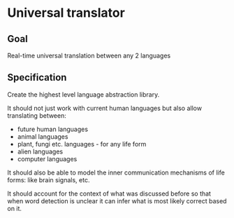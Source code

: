 # Universal translator

## Goal

Real-time universal translation between any 2 languages

## Specification

Create the highest level language abstraction library.

It should not just work with current human languages but also allow translating between:

* future human languages
* animal languages
* plant, fungi etc. languages - for any life form
* alien languages
* computer languages

It should also be able to model the inner communication mechanisms of life forms: like brain signals, etc.

It should account for the context of what was discussed before so that when word detection is unclear it can infer what is most likely correct based on it.